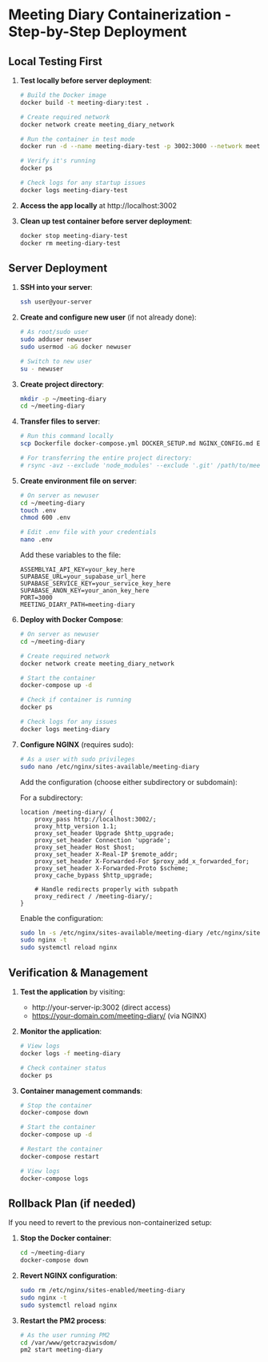# Meeting Diary Containerization - Step-by-Step Deployment

## Local Testing First

1. **Test locally before server deployment**:
   ```bash
   # Build the Docker image
   docker build -t meeting-diary:test .
   
   # Create required network
   docker network create meeting_diary_network
   
   # Run the container in test mode
   docker run -d --name meeting-diary-test -p 3002:3000 --network meeting_diary_network meeting-diary:test
   
   # Verify it's running
   docker ps
   
   # Check logs for any startup issues
   docker logs meeting-diary-test
   ```

2. **Access the app locally** at http://localhost:3002

3. **Clean up test container before server deployment**:
   ```bash
   docker stop meeting-diary-test
   docker rm meeting-diary-test
   ```

## Server Deployment

1. **SSH into your server**:
   ```bash
   ssh user@your-server
   ```

2. **Create and configure new user** (if not already done):
   ```bash
   # As root/sudo user
   sudo adduser newuser
   sudo usermod -aG docker newuser
   
   # Switch to new user
   su - newuser
   ```

3. **Create project directory**:
   ```bash
   mkdir -p ~/meeting-diary
   cd ~/meeting-diary
   ```

4. **Transfer files to server**:
   ```bash
   # Run this command locally
   scp Dockerfile docker-compose.yml DOCKER_SETUP.md NGINX_CONFIG.md ENV_SETUP_DOCKER.md newuser@your-server:~/meeting-diary/
   
   # For transferring the entire project directory:
   # rsync -avz --exclude 'node_modules' --exclude '.git' /path/to/meeting-diary/ newuser@your-server:~/meeting-diary/
   ```

5. **Create environment file on server**:
   ```bash
   # On server as newuser
   cd ~/meeting-diary
   touch .env
   chmod 600 .env
   
   # Edit .env file with your credentials
   nano .env
   ```

   Add these variables to the file:
   ```
   ASSEMBLYAI_API_KEY=your_key_here
   SUPABASE_URL=your_supabase_url_here
   SUPABASE_SERVICE_KEY=your_service_key_here
   SUPABASE_ANON_KEY=your_anon_key_here
   PORT=3000
   MEETING_DIARY_PATH=meeting-diary
   ```

6. **Deploy with Docker Compose**:
   ```bash
   # On server as newuser
   cd ~/meeting-diary
   
   # Create required network
   docker network create meeting_diary_network
   
   # Start the container
   docker-compose up -d
   
   # Check if container is running
   docker ps
   
   # Check logs for any issues
   docker logs meeting-diary
   ```

7. **Configure NGINX** (requires sudo):
   ```bash
   # As a user with sudo privileges
   sudo nano /etc/nginx/sites-available/meeting-diary
   ```

   Add the configuration (choose either subdirectory or subdomain):

   For a subdirectory:
   ```nginx
   location /meeting-diary/ {
       proxy_pass http://localhost:3002/;
       proxy_http_version 1.1;
       proxy_set_header Upgrade $http_upgrade;
       proxy_set_header Connection 'upgrade';
       proxy_set_header Host $host;
       proxy_set_header X-Real-IP $remote_addr;
       proxy_set_header X-Forwarded-For $proxy_add_x_forwarded_for;
       proxy_set_header X-Forwarded-Proto $scheme;
       proxy_cache_bypass $http_upgrade;
       
       # Handle redirects properly with subpath
       proxy_redirect / /meeting-diary/;
   }
   ```

   Enable the configuration:
   ```bash
   sudo ln -s /etc/nginx/sites-available/meeting-diary /etc/nginx/sites-enabled/
   sudo nginx -t
   sudo systemctl reload nginx
   ```

## Verification & Management

1. **Test the application** by visiting:
   - http://your-server-ip:3002 (direct access)
   - https://your-domain.com/meeting-diary/ (via NGINX)

2. **Monitor the application**:
   ```bash
   # View logs
   docker logs -f meeting-diary
   
   # Check container status
   docker ps
   ```

3. **Container management commands**:
   ```bash
   # Stop the container
   docker-compose down
   
   # Start the container
   docker-compose up -d
   
   # Restart the container
   docker-compose restart
   
   # View logs
   docker-compose logs
   ```

## Rollback Plan (if needed)

If you need to revert to the previous non-containerized setup:

1. **Stop the Docker container**:
   ```bash
   cd ~/meeting-diary
   docker-compose down
   ```

2. **Revert NGINX configuration**:
   ```bash
   sudo rm /etc/nginx/sites-enabled/meeting-diary
   sudo nginx -t
   sudo systemctl reload nginx
   ```

3. **Restart the PM2 process**:
   ```bash
   # As the user running PM2
   cd /var/www/getcrazywisdom/
   pm2 start meeting-diary
   ```